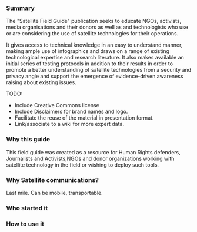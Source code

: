 ### Summary

The "Satellite Field Guide" publication seeks to educate NGOs, activists, media organisations and their donors as well as and technologists who use or are considering the use of satellite technologies for their operations.

It gives access to technical knowledge in an easy to understand manner, making ample use of infographics and draws on a range of existing technological expertise and research literature. It also makes available an initial series of testing protocols in addition to their results in order to promote a better understanding of satellite technologies from a security and privacy angle and support the emergence of evidence-driven awareness raising about existing issues.

TODO:
 * Include Creative Commons license
 * Include Disclaimers for brand names and logo.
 * Facilitate the reuse of the material in presentation format.
 * Link/associate to a wiki for more expert data.

### Why this guide

This field guide was created as a resource for Human Rights defenders, Journalists and Activists,NGOs and donor organizations working with satellite technology in the field or wishing to deploy such tools.

### Why Satellite communications?

Last mile.
Can be mobile, transportable.


### Who started it

### How to use it
